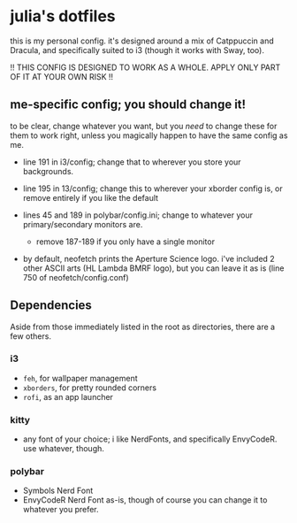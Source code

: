 # julia's dotfiles

this is my personal config. it's designed around a mix of Catppuccin and Dracula, and specifically suited to
i3 (though it works with Sway, too). 

!! THIS CONFIG IS DESIGNED TO WORK AS A WHOLE. APPLY ONLY PART OF IT AT YOUR OWN RISK !!

## me-specific config; you should change it!

to be clear, change whatever you want, but you *need* to change these for them to work right, unless
you magically happen to have the same config as me.


- line 191 in i3/config; change that to wherever you store your backgrounds.

- line 195 in 13/config; change this to wherever your xborder config is,  or remove entirely if you like the default

- lines 45 and 189 in polybar/config.ini; change to whatever your primary/secondary monitors are.
  - remove 187-189 if you only have a single monitor

- by default, neofetch prints the Aperture Science logo. i've included 2 other ASCII arts (HL Lambda
BMRF logo), but you can leave it as is (line 750 of neofetch/config.conf)


## Dependencies

Aside from those immediately listed in the root as directories, there are a few others.

### i3
- `feh`, for wallpaper management
- `xborders`, for pretty rounded corners
- `rofi`, as an app launcher

### kitty
- any font of your choice; i like NerdFonts, and specifically EnvyCodeR. use whatever, though. 

### polybar

- Symbols Nerd Font
- EnvyCodeR Nerd Font as-is, though of course you can change it to whatever you prefer. 

